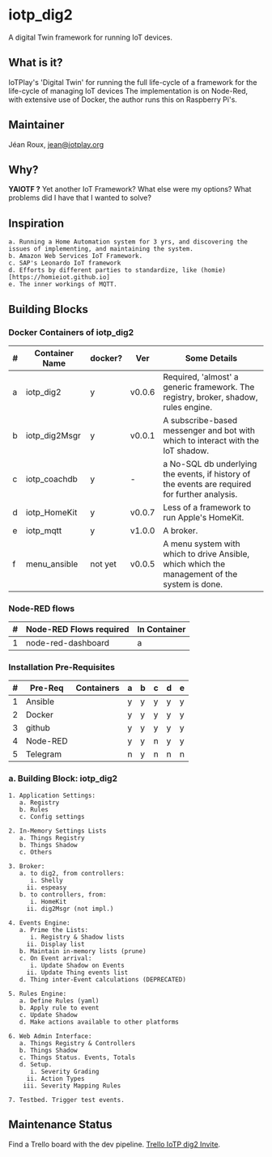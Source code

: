 # iotp_dig2

A digital Twin framework for running IoT devices.

## What is it?
IoTPlay's 'Digital Twin' for running the full life-cycle of a framework for the life-cycle of managing IoT devices The implementation is on Node-Red, with extensive use of Docker, the author runs this on Raspberry Pi's.

## Maintainer
Jéan Roux, <jean@iotplay.org>

## Why?

**YAIOTF ?** Yet another IoT Framework? What else were my options?
What problems did I have that I wanted to solve?

## Inspiration

    a. Running a Home Automation system for 3 yrs, and discovering the issues of implementing, and maintaining the system.  
    b. Amazon Web Services IoT Framework.  
    c. SAP's Leonardo IoT framework
    d. Efforts by different parties to standardize, like (homie)[https://homieiot.github.io]
    e. The inner workings of MQTT.

## Building Blocks

### Docker Containers of iotp_dig2  

|#| Container Name|docker?| Ver    | Some Details
|-|---------------|-------|--------|--------------
|a|iotp_dig2      |y      | v0.0.6 |Required, 'almost' a generic framework. The registry, broker, shadow, rules engine.
|b|iotp_dig2Msgr  |y      | v0.0.1 |A subscribe-based messenger and bot with which to interact with the IoT shadow.
|c|iotp_coachdb   |y      | -      | a No-SQL db underlying the events, if history of the events are required for further analysis.
|d|iotp_HomeKit   |y      | v0.0.7 |Less of a framework to run Apple's HomeKit.
|e|iotp_mqtt      |y      | v1.0.0 |A broker.
|f|menu_ansible   |not yet| v0.0.5 |A menu system with which to drive Ansible, which which the management of the system is done.

### Node-RED flows
|#| Node-RED Flows required |In Container|
|-|-------------------------|------------|
|1|node-red-dashboard       |a|

### Installation Pre-Requisites

|#|Pre-Req | Containers|a|b|c|d|e|
|-|--------|-----------|-|-|-|-|-|
|1|Ansible |           |y|y|y|y|y|
|2|Docker  |           |y|y|y|y|y|
|3|github  |           |y|y|y|y|y|
|4|Node-RED|           |y|y|n|y|y|
|5|Telegram|           |n|y|n|n|n|  

### a. Building Block: iotp_dig2

```
1. Application Settings:   
   a. Registry
   b. Rules
   c. Config settings

2. In-Memory Settings Lists
   a. Things Registry
   b. Things Shadow  
   c. Others

3. Broker:
   a. to dig2, from controllers:
      i. Shelly
     ii. espeasy
   b. to controllers, from:
      i. HomeKit
     ii. dig2Msgr (not impl.)

4. Events Engine:
   a. Prime the Lists:
      i. Registry & Shadow lists
     ii. Display list
   b. Maintain in-memory lists (prune)
   c. On Event arrival:
      i. Update Shadow on Events
     ii. Update Thing events list
   d. Thing inter-Event calculations (DEPRECATED)

5. Rules Engine:
   a. Define Rules (yaml)
   b. Apply rule to event
   c. Update Shadow
   d. Make actions available to other platforms

6. Web Admin Interface:
   a. Things Registry & Controllers
   b. Things Shadow
   c. Things Status. Events, Totals  
   d. Setup.
      i. Severity Grading
     ii. Action Types
    iii. Severity Mapping Rules

7. Testbed. Trigger test events.
```

## Maintenance Status

Find a Trello board with the dev pipeline. [Trello IoTP dig2 Invite](https://trello.com/invite/b/yC1CnUMK/f45c720766ca0d44e7c28e3c00375494/iotp-dig2).
